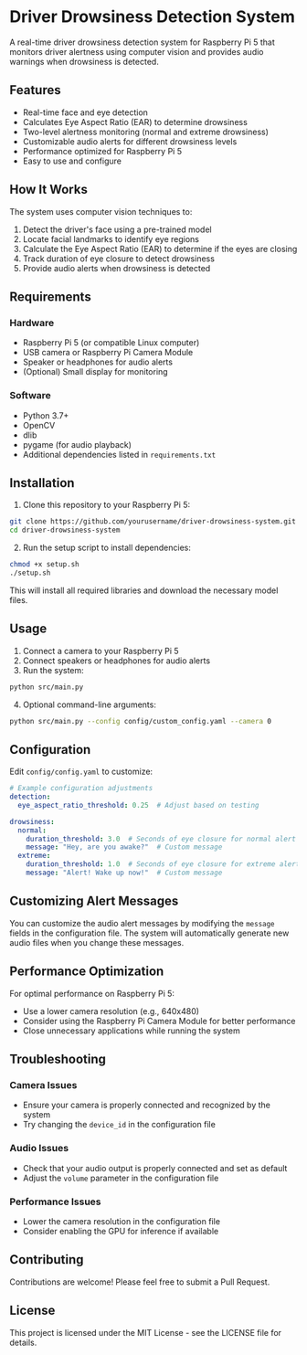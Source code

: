 # Driver Drowsiness Detection System

A real-time driver drowsiness detection system for Raspberry Pi 5 that monitors driver alertness using computer vision and provides audio warnings when drowsiness is detected.

## Features

- Real-time face and eye detection
- Calculates Eye Aspect Ratio (EAR) to determine drowsiness
- Two-level alertness monitoring (normal and extreme drowsiness)
- Customizable audio alerts for different drowsiness levels
- Performance optimized for Raspberry Pi 5
- Easy to use and configure

## How It Works

The system uses computer vision techniques to:
1. Detect the driver's face using a pre-trained model
2. Locate facial landmarks to identify eye regions
3. Calculate the Eye Aspect Ratio (EAR) to determine if the eyes are closing
4. Track duration of eye closure to detect drowsiness
5. Provide audio alerts when drowsiness is detected

## Requirements

### Hardware
- Raspberry Pi 5 (or compatible Linux computer)
- USB camera or Raspberry Pi Camera Module
- Speaker or headphones for audio alerts
- (Optional) Small display for monitoring

### Software
- Python 3.7+
- OpenCV
- dlib
- pygame (for audio playback)
- Additional dependencies listed in `requirements.txt`

## Installation

1. Clone this repository to your Raspberry Pi 5:
```bash
git clone https://github.com/yourusername/driver-drowsiness-system.git
cd driver-drowsiness-system
```

2. Run the setup script to install dependencies:
```bash
chmod +x setup.sh
./setup.sh
```

This will install all required libraries and download the necessary model files.

## Usage

1. Connect a camera to your Raspberry Pi 5
2. Connect speakers or headphones for audio alerts
3. Run the system:
```bash
python src/main.py
```

4. Optional command-line arguments:
```bash
python src/main.py --config config/custom_config.yaml --camera 0
```

## Configuration

Edit `config/config.yaml` to customize:

```yaml
# Example configuration adjustments
detection:
  eye_aspect_ratio_threshold: 0.25  # Adjust based on testing

drowsiness:
  normal:
    duration_threshold: 3.0  # Seconds of eye closure for normal alert
    message: "Hey, are you awake?"  # Custom message
  extreme:
    duration_threshold: 1.0  # Seconds of eye closure for extreme alert
    message: "Alert! Wake up now!"  # Custom message
```

## Customizing Alert Messages

You can customize the audio alert messages by modifying the `message` fields in the configuration file. The system will automatically generate new audio files when you change these messages.

## Performance Optimization

For optimal performance on Raspberry Pi 5:
- Use a lower camera resolution (e.g., 640x480)
- Consider using the Raspberry Pi Camera Module for better performance
- Close unnecessary applications while running the system

## Troubleshooting

### Camera Issues
- Ensure your camera is properly connected and recognized by the system
- Try changing the `device_id` in the configuration file

### Audio Issues
- Check that your audio output is properly connected and set as default
- Adjust the `volume` parameter in the configuration file

### Performance Issues
- Lower the camera resolution in the configuration file
- Consider enabling the GPU for inference if available

## Contributing

Contributions are welcome! Please feel free to submit a Pull Request.

## License

This project is licensed under the MIT License - see the LICENSE file for details.